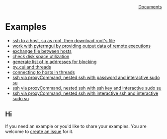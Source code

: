 
<div style="text-align:right"><a href="../index">Documents</a></div>

# Examples
- [ssh to a host, su as root, then download root's file](https://iapyeh.github.io/sshscript/examples/ex-ssh-sudo-download) 
- [work with pytermgui by providing output data of remote executions](https://iapyeh.github.io/sshscript/examples/ex-pytermgui) 
- [exchange file between hosts](https://iapyeh.github.io/sshscript/examples/ex-filetransfer) 
- [check disk space utilization](https://iapyeh.github.io/sshscript/examples/ex-disk.space.checking) 
- [generate list of ip addresses for blocking](https://iapyeh.github.io/sshscript/examples/ex-blackip) 
- [py_cui and threads](https://iapyeh.github.io/sshscript/examples/ex-py_cui_threading) 
- [connecting to hosts in threads](https://iapyeh.github.io/sshscript/examples/ex-threads-2) 
- [ssh via proxyCommand, nested ssh with password and interactive sudo su](https://iapyeh.github.io/sshscript/examples/proxycommand-ssh) 
- [ssh via proxyCommand, nested ssh with ssh key and interactive sudo su](https://iapyeh.github.io/sshscript/examples/proxycommand-ssh3) 
- [ssh via proxyCommand, nested ssh with interactive ssh and interactive sudo su](https://iapyeh.github.io/sshscript/examples/proxycommand-ssh2) 

## Hi
If you need an example or you'd like to share your examples. You are welcome to <a target="_blank" href="https://github.com/iapyeh/sshscript/issues">create an issue</a> for it.
